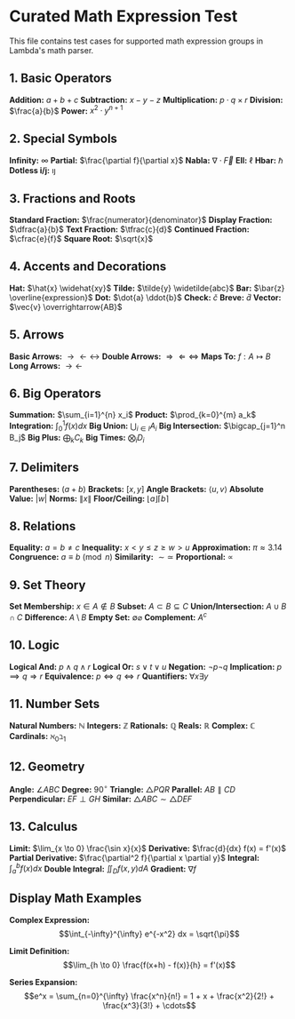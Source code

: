 # Curated Math Expression Test

This file contains test cases for supported math expression groups in Lambda's math parser.

## 1. Basic Operators
**Addition:** $a + b + c$
**Subtraction:** $x - y - z$
**Multiplication:** $p \cdot q \times r$
**Division:** $\frac{a}{b}$
**Power:** $x^2 \cdot y^{n+1}$

## 2. Special Symbols
**Infinity:** $\infty$
**Partial:** $\frac{\partial f}{\partial x}$
**Nabla:** $\nabla \cdot \vec{F}$
**Ell:** $\ell$
**Hbar:** $\hbar$
**Dotless i/j:** $\imath \jmath$

## 3. Fractions and Roots
**Standard Fraction:** $\frac{numerator}{denominator}$
**Display Fraction:** $\dfrac{a}{b}$
**Text Fraction:** $\tfrac{c}{d}$
**Continued Fraction:** $\cfrac{e}{f}$
**Square Root:** $\sqrt{x}$

## 4. Accents and Decorations
**Hat:** $\hat{x} \widehat{xy}$
**Tilde:** $\tilde{y} \widetilde{abc}$
**Bar:** $\bar{z} \overline{expression}$
**Dot:** $\dot{a} \ddot{b}$
**Check:** $\check{c}$
**Breve:** $\breve{d}$
**Vector:** $\vec{v} \overrightarrow{AB}$

## 5. Arrows
**Basic Arrows:** $\to \leftarrow \leftrightarrow$
**Double Arrows:** $\Rightarrow \Leftarrow \Leftrightarrow$
**Maps To:** $f: A \mapsto B$
**Long Arrows:** $\longrightarrow \longleftarrow$

## 6. Big Operators
**Summation:** $\sum_{i=1}^{n} x_i$
**Product:** $\prod_{k=0}^{m} a_k$
**Integration:** $\int_0^1 f(x) dx$
**Big Union:** $\bigcup_{i \in I} A_i$
**Big Intersection:** $\bigcap_{j=1}^n B_j$
**Big Plus:** $\bigoplus_{k} C_k$
**Big Times:** $\bigotimes_i D_i$

## 7. Delimiters
**Parentheses:** $(a + b)$
**Brackets:** $[x, y]$
**Angle Brackets:** $\langle u, v \rangle$
**Absolute Value:** $\lvert w \rvert$
**Norms:** $\lVert x \rVert$
**Floor/Ceiling:** $\lfloor a \rfloor \lceil b \rceil$

## 8. Relations
**Equality:** $a = b \neq c$
**Inequality:** $x < y \leq z \geq w > u$
**Approximation:** $\pi \approx 3.14$
**Congruence:** $a \equiv b \pmod{n}$
**Similarity:** $\sim \simeq$
**Proportional:** $\propto$

## 9. Set Theory
**Set Membership:** $x \in A \notin B$
**Subset:** $A \subset B \subseteq C$
**Union/Intersection:** $A \cup B \cap C$
**Difference:** $A \setminus B$
**Empty Set:** $\emptyset \varnothing$
**Complement:** $A^c$

## 10. Logic
**Logical And:** $p \land q \wedge r$
**Logical Or:** $s \lor t \vee u$
**Negation:** $\neg p \lnot q$
**Implication:** $p \implies q \Rightarrow r$
**Equivalence:** $p \iff q \Leftrightarrow r$
**Quantifiers:** $\forall x \exists y$

## 11. Number Sets
**Natural Numbers:** $\mathbb{N}$
**Integers:** $\mathbb{Z}$
**Rationals:** $\mathbb{Q}$
**Reals:** $\mathbb{R}$
**Complex:** $\mathbb{C}$
**Cardinals:** $\aleph_0 \beth_1$

## 12. Geometry
**Angle:** $\angle ABC$
**Degree:** $90^\circ$
**Triangle:** $\triangle PQR$
**Parallel:** $AB \parallel CD$
**Perpendicular:** $EF \perp GH$
**Similar:** $\triangle ABC \sim \triangle DEF$

## 13. Calculus
**Limit:** $\lim_{x \to 0} \frac{\sin x}{x}$
**Derivative:** $\frac{d}{dx} f(x) = f'(x)$
**Partial Derivative:** $\frac{\partial^2 f}{\partial x \partial y}$
**Integral:** $\int_a^b f(x) dx$
**Double Integral:** $\iint_D f(x,y) dA$
**Gradient:** $\nabla f$

## Display Math Examples
**Complex Expression:**
$$\int_{-\infty}^{\infty} e^{-x^2} dx = \sqrt{\pi}$$

**Limit Definition:**
$$\lim_{h \to 0} \frac{f(x+h) - f(x)}{h} = f'(x)$$

**Series Expansion:**
$$e^x = \sum_{n=0}^{\infty} \frac{x^n}{n!} = 1 + x + \frac{x^2}{2!} + \frac{x^3}{3!} + \cdots$$

